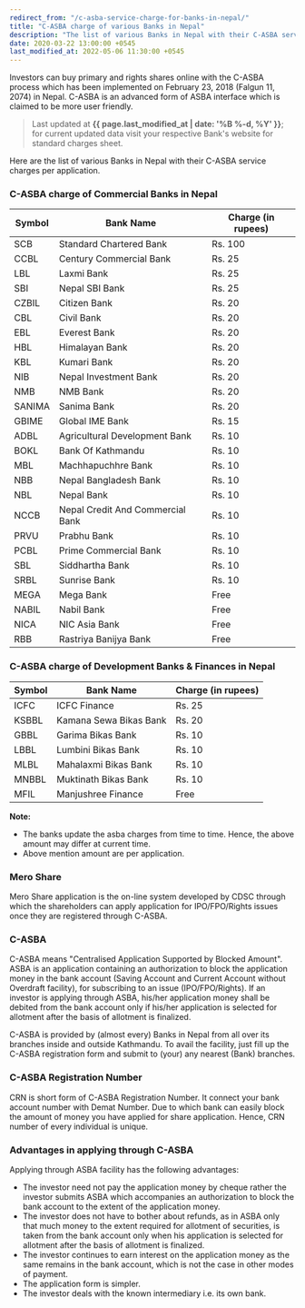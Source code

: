```yaml
---
redirect_from: "/c-asba-service-charge-for-banks-in-nepal/"
title: "C-ASBA charge of various Banks in Nepal"
description: "The list of various Banks in Nepal with their C-ASBA service charges per application."
date: 2020-03-22 13:00:00 +0545
last_modified_at: 2022-05-06 11:30:00 +0545
---
```


Investors can buy primary and rights shares online with the C-ASBA process which has been implemented on February 23, 2018 (Falgun 11, 2074) in Nepal. C-ASBA is an advanced form of ASBA interface which is claimed to be more user friendly.

> Last updated at **{{ page.last_modified_at | date: '%B %-d, %Y' }}**; for current updated data visit your respective Bank's website for standard charges sheet.

Here are the list of various Banks in Nepal with their C-ASBA service charges per application.

### C-ASBA charge of Commercial Banks in Nepal

| Symbol | Bank Name                        | Charge (in rupees) |
| ------ | -------------------------------- | ------------------ |
| SCB    | Standard Chartered Bank          | Rs. 100            |
| CCBL   | Century Commercial Bank          | Rs. 25             |
| LBL    | Laxmi Bank                       | Rs. 25             |
| SBI    | Nepal SBI Bank                   | Rs. 25             |
| CZBIL  | Citizen Bank                     | Rs. 20             |
| CBL    | Civil Bank                       | Rs. 20             |
| EBL    | Everest Bank                     | Rs. 20             |
| HBL    | Himalayan Bank                   | Rs. 20             |
| KBL    | Kumari Bank                      | Rs. 20             |
| NIB    | Nepal Investment Bank            | Rs. 20             |
| NMB    | NMB Bank                         | Rs. 20             |
| SANIMA | Sanima Bank                      | Rs. 20             |
| GBIME  | Global IME Bank                  | Rs. 15             |
| ADBL   | Agricultural Development Bank    | Rs. 10             |
| BOKL   | Bank Of Kathmandu                | Rs. 10             |
| MBL    | Machhapuchhre Bank               | Rs. 10             |
| NBB    | Nepal Bangladesh Bank            | Rs. 10             |
| NBL    | Nepal Bank                       | Rs. 10             |
| NCCB   | Nepal Credit And Commercial Bank | Rs. 10             |
| PRVU   | Prabhu Bank                      | Rs. 10             |
| PCBL   | Prime Commercial Bank            | Rs. 10             |
| SBL    | Siddhartha Bank                  | Rs. 10             |
| SRBL   | Sunrise Bank                     | Rs. 10             |
| MEGA   | Mega Bank                        | Free               |
| NABIL  | Nabil Bank                       | Free               |
| NICA   | NIC Asia Bank                    | Free               |
| RBB    | Rastriya Banijya Bank            | Free               |

### C-ASBA charge of Development Banks & Finances in Nepal

| Symbol | Bank Name              | Charge (in rupees) |
| ------ | ---------------------- | ------------------ |
| ICFC   | ICFC Finance           | Rs. 25             |
| KSBBL  | Kamana Sewa Bikas Bank | Rs. 20             |
| GBBL   | Garima Bikas Bank      | Rs. 10             |
| LBBL   | Lumbini Bikas Bank     | Rs. 10             |
| MLBL   | Mahalaxmi Bikas Bank   | Rs. 10             |
| MNBBL  | Muktinath Bikas Bank   | Rs. 10             |
| MFIL   | Manjushree Finance     | Free               |

**Note:**

- The banks update the asba charges from time to time. Hence, the above amount may differ at current time.
- Above mention amount are per application.

### Mero Share

Mero Share application is the on-line system developed by CDSC through which the shareholders can apply application for IPO/FPO/Rights issues once they are registered through C-ASBA.

### C-ASBA

C-ASBA means "Centralised Application Supported by Blocked Amount". ASBA is an application containing an authorization to block the application money in the bank account (Saving Account and Current Account without Overdraft facility), for subscribing to an issue (IPO/FPO/Rights). If an investor is applying through ASBA, his/her application money shall be debited from the bank account only if his/her application is selected for allotment after the basis of allotment is finalized.

<!--

Application Supported by Blocked Amount (ASBA) is a process for applying to public/rights issues submitted by investors by blocking the application money in their bank account while subscribing to the issue.

C-ASBA will ensure centralized posting and verification of bank account numbers and DMAT account numbers ease monitoring of double application for issue managers and share registrars, cancellation of application upon double applications and prepare a final report for securities allocation.

-->

C-ASBA is provided by (almost every) Banks in Nepal from all over its branches inside and outside Kathmandu. To avail the facility, just fill up the C-ASBA registration form and submit to (your) any nearest (Bank) branches.

### C-ASBA Registration Number

CRN is short form of C-ASBA Registration Number. It connect your bank account number with Demat Number. Due to which bank can easily block the amount of money you have applied for share application. Hence, CRN number of every individual is unique.

### Advantages in applying through C-ASBA

Applying through ASBA facility has the following advantages:

- The investor need not pay the application money by cheque rather the investor submits ASBA which accompanies an authorization to block the bank account to the extent of the application money.
- The investor does not have to bother about refunds, as in ASBA only that much money to the extent required for allotment of securities, is taken from the bank account only when his application is selected for allotment after the basis of allotment is finalized.
- The investor continues to earn interest on the application money as the same remains in the bank account, which is not the case in other modes of payment.
- The application form is simpler.
- The investor deals with the known intermediary i.e. its own bank.
